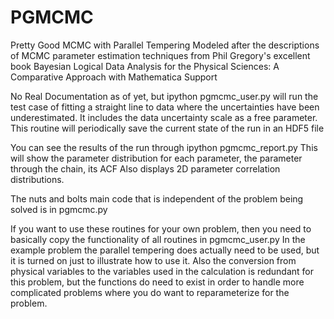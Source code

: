 # PGMCMC
Pretty Good MCMC with Parallel Tempering
Modeled after the descriptions of MCMC parameter estimation techniques from Phil Gregory's excellent book
Bayesian Logical Data Analysis for the Physical Sciences: A Comparative Approach with Mathematica Support

No Real Documentation as of yet, but 
ipython pgmcmc_user.py 
will run the test case of fitting a straight line to data where the uncertainties have been underestimated.
It includes the data uncertainty scale as a free parameter.
This routine will periodically save the current state of the run in an HDF5 file

You can see the results of the run through
ipython pgmcmc_report.py 
This will show the parameter distribution for each parameter, the parameter through the chain, its ACF
Also displays 2D parameter correlation distributions.

The nuts and bolts main code that is independent of the problem being solved is in pgmcmc.py

If you want to use these routines for your own problem, then you need to basically copy the functionality
of all routines in pgmcmc_user.py
In the example problem the parallel tempering does actually need to be used, but it is turned on 
just to illustrate how to use it.  Also the conversion from physical variables to the variables used in the
calculation is redundant for this problem, but the functions do need to exist in order to handle more
complicated problems where you do want to reparameterize for the problem.
